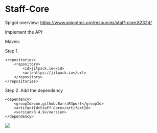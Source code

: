 # Staff-Core
Spigot overview: https://www.spigotmc.org/resources/staff-core.82324/


Implement the API:

Maven:

Step 1.

	<repositories>
		<repository>
		    <id>jitpack.io</id>
		    <url>https://jitpack.io</url>
		</repository>
	</repositories>
  
Step 2. Add the dependency

	<dependency>
	    <groupId>com.github.BarraR3port</groupId>
	    <artifactId>Staff-Core</artifactId>
	    <version>3.4.9</version>
	</dependency>
[![](https://jitpack.io/v/BarraR3port/Staff-Core.svg)](https://jitpack.io/#BarraR3port/Staff-Core)
